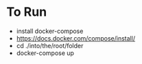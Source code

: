 # To Run
- install docker-compose
- https://docs.docker.com/compose/install/
- cd ./into/the/root/folder
- docker-compose up
